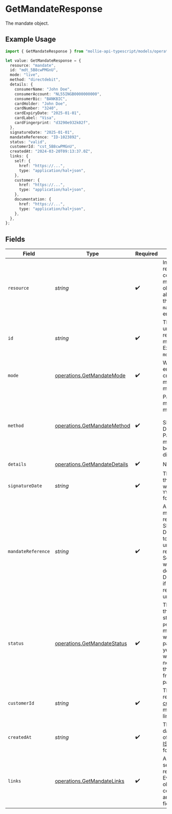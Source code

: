 # GetMandateResponse

The mandate object.

## Example Usage

```typescript
import { GetMandateResponse } from "mollie-api-typescript/models/operations";

let value: GetMandateResponse = {
  resource: "mandate",
  id: "mdt_5B8cwPMGnU",
  mode: "live",
  method: "directdebit",
  details: {
    consumerName: "John Doe",
    consumerAccount: "NL55INGB0000000000",
    consumerBic: "BANKBIC",
    cardHolder: "John Doe",
    cardNumber: "3240",
    cardExpiryDate: "2025-01-01",
    cardLabel: "Visa",
    cardFingerprint: "d3290e932k02f",
  },
  signatureDate: "2025-01-01",
  mandateReference: "ID-1023892",
  status: "valid",
  customerId: "cst_5B8cwPMGnU",
  createdAt: "2024-03-20T09:13:37.0Z",
  links: {
    self: {
      href: "https://...",
      type: "application/hal+json",
    },
    customer: {
      href: "https://...",
      type: "application/hal+json",
    },
    documentation: {
      href: "https://...",
      type: "application/hal+json",
    },
  },
};
```

## Fields

| Field                                                                                                                                                                               | Type                                                                                                                                                                                | Required                                                                                                                                                                            | Description                                                                                                                                                                         | Example                                                                                                                                                                             |
| ----------------------------------------------------------------------------------------------------------------------------------------------------------------------------------- | ----------------------------------------------------------------------------------------------------------------------------------------------------------------------------------- | ----------------------------------------------------------------------------------------------------------------------------------------------------------------------------------- | ----------------------------------------------------------------------------------------------------------------------------------------------------------------------------------- | ----------------------------------------------------------------------------------------------------------------------------------------------------------------------------------- |
| `resource`                                                                                                                                                                          | *string*                                                                                                                                                                            | :heavy_check_mark:                                                                                                                                                                  | Indicates the response contains a mandate object. Will always contain the string `mandate` for this endpoint.                                                                       | mandate                                                                                                                                                                             |
| `id`                                                                                                                                                                                | *string*                                                                                                                                                                            | :heavy_check_mark:                                                                                                                                                                  | The identifier uniquely referring to this mandate. Example: `mdt_pWUnw6pkBN`.                                                                                                       | mdt_5B8cwPMGnU                                                                                                                                                                      |
| `mode`                                                                                                                                                                              | [operations.GetMandateMode](../../models/operations/getmandatemode.md)                                                                                                              | :heavy_check_mark:                                                                                                                                                                  | Whether this entity was created in live mode or in test mode.                                                                                                                       | live                                                                                                                                                                                |
| `method`                                                                                                                                                                            | [operations.GetMandateMethod](../../models/operations/getmandatemethod.md)                                                                                                          | :heavy_check_mark:                                                                                                                                                                  | Payment method of the mandate.<br/><br/>SEPA Direct Debit and PayPal mandates can be created directly.                                                                              | directdebit                                                                                                                                                                         |
| `details`                                                                                                                                                                           | [operations.GetMandateDetails](../../models/operations/getmandatedetails.md)                                                                                                        | :heavy_check_mark:                                                                                                                                                                  | N/A                                                                                                                                                                                 |                                                                                                                                                                                     |
| `signatureDate`                                                                                                                                                                     | *string*                                                                                                                                                                            | :heavy_check_mark:                                                                                                                                                                  | The date when the mandate was signed in `YYYY-MM-DD` format.                                                                                                                        | 2025-01-01                                                                                                                                                                          |
| `mandateReference`                                                                                                                                                                  | *string*                                                                                                                                                                            | :heavy_check_mark:                                                                                                                                                                  | A custom mandate reference. For SEPA Direct Debit, it is vital to provide a unique reference. Some banks will<br/>decline Direct Debit payments if the mandate reference is not unique. | ID-1023892                                                                                                                                                                          |
| `status`                                                                                                                                                                            | [operations.GetMandateStatus](../../models/operations/getmandatestatus.md)                                                                                                          | :heavy_check_mark:                                                                                                                                                                  | The status of the mandate. A status can be `pending` for mandates when the first payment is not yet finalized, or<br/>when we did not received the IBAN yet from the first payment. | valid                                                                                                                                                                               |
| `customerId`                                                                                                                                                                        | *string*                                                                                                                                                                            | :heavy_check_mark:                                                                                                                                                                  | The identifier referring to the [customer](get-customer) this mandate was linked to.                                                                                                | cst_5B8cwPMGnU                                                                                                                                                                      |
| `createdAt`                                                                                                                                                                         | *string*                                                                                                                                                                            | :heavy_check_mark:                                                                                                                                                                  | The entity's date and time of creation, in [ISO 8601](https://en.wikipedia.org/wiki/ISO_8601) format.                                                                               | 2024-03-20T09:13:37.0Z                                                                                                                                                              |
| `links`                                                                                                                                                                             | [operations.GetMandateLinks](../../models/operations/getmandatelinks.md)                                                                                                            | :heavy_check_mark:                                                                                                                                                                  | An object with several relevant URLs. Every URL object will contain an `href` and a `type` field.                                                                                   |                                                                                                                                                                                     |